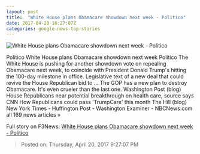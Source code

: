 ```yaml
---
layout: post
title:  "White House plans Obamacare showdown next week - Politico"
date: 2017-04-20 16:27:07Z
categories: google-news-top-stories
---
```


![White House plans Obamacare showdown next week - Politico](http://static.politico.com/69/3d/e845d4134647a2113f37de5781e7/16-donald-trump-16-gty-1160.jpg)

Politico White House plans Obamacare showdown next week Politico The White House is pushing for another showdown vote on repealing Obamacare next week, to coincide with President Donald Trump's hitting the 100-day milestone in office. Legislative text of a new deal that could revive the House Republican bid to ... The GOP has a new plan to destroy Obamacare. It's even crueler than the last one. Washington Post (blog) House Republicans near potential breakthrough on health care, source says CNN How Republicans could pass 'TrumpCare' this month The Hill (blog) New York Times - Huffington Post - Washington Examiner - NBCNews.com all 169 news articles »


Full story on F3News: [White House plans Obamacare showdown next week - Politico](http://www.f3nws.com/n/gmUZ3B)

> Posted on: Thursday, April 20, 2017 9:27:07 PM
